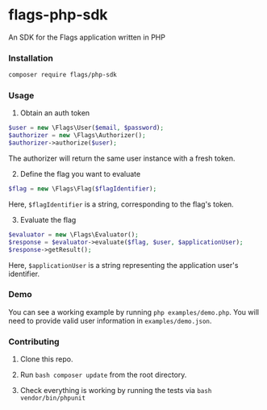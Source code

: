 # flags-php-sdk
An SDK for the Flags application written in PHP

### Installation

```bash
composer require flags/php-sdk
```

### Usage

1. Obtain an auth token
```php
$user = new \Flags\User($email, $password);
$authorizer = new \Flags\Authorizer();
$authorizer->authorize($user);
```

The authorizer will return the same user instance with a fresh token. 

2. Define the flag you want to evaluate

```php
$flag = new \Flags\Flag($flagIdentifier);
```

Here, `$flagIdentifier` is a string, corresponding to the flag's token.

3. Evaluate the flag

```php
$evaluator = new \Flags\Evaluator();
$response = $evaluator->evaluate($flag, $user, $applicationUser);
$response->getResult();
```

Here, `$applicationUser` is a string representing the application user's identifier.

### Demo

You can see a working example by running `php examples/demo.php`. You will need to provide valid user information in `examples/demo.json`.

### Contributing

1. Clone this repo.

2. Run ```bash composer update``` from the root directory.

3. Check everything is working by running the tests via ```bash vendor/bin/phpunit```
